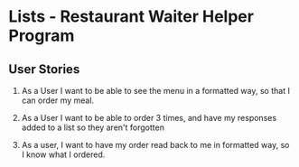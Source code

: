 # Lists - Restaurant Waiter Helper Program

## User Stories

1. As a User I want to be able to see the menu in a formatted way, so that I can order my meal.

2. As a User I want to be able to order 3 times, and have my responses added to a list so they aren't forgotten

3. As a user, I want to have my order read back to me in formatted way, so I know what I ordered.